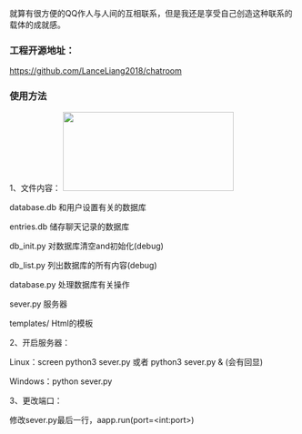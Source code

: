 就算有很方便的QQ作人与人间的互相联系，但是我还是享受自己创造这种联系的载体的成就感。
<h3>工程开源地址：</h3>
<a href="https://github.com/LanceLiang2018/chatroom">https://github.com/LanceLiang2018/chatroom</a>

<h3>使用方法</h3>
1、文件内容：

<img class="alignnone size-medium wp-image-84" src="http://lanceliang2018.xyz/wp-content/uploads/1-300x139.jpg" alt="" width="300" height="139" />

database.db    和用户设置有关的数据库

entries.db    储存聊天记录的数据库

db_init.py    对数据库清空and初始化(debug)

db_list.py    列出数据库的所有内容(debug)

database.py    处理数据库有关操作

sever.py    服务器

templates/    Html的模板

2、开启服务器：

Linux：screen python3 sever.py    或者    python3 sever.py &amp;    (会有回显)

Windows：python sever.py

3、更改端口：

修改sever.py最后一行，aapp.run(port=&lt;int:port&gt;)
